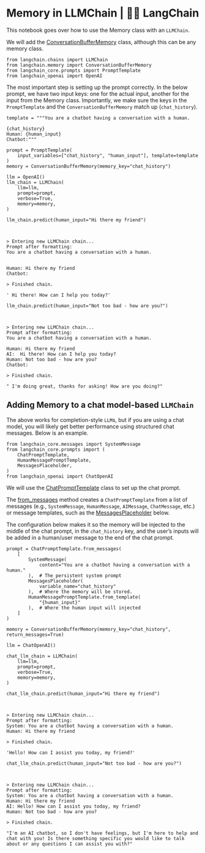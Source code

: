 # Memory in LLMChain | 🦜️🔗 LangChain
This notebook goes over how to use the Memory class with an `LLMChain`.

We will add the [ConversationBufferMemory](https://api.python.langchain.com/en/latest/memory/langchain.memory.buffer.ConversationBufferMemory.html#langchain.memory.buffer.ConversationBufferMemory) class, although this can be any memory class.

```
from langchain.chains import LLMChain
from langchain.memory import ConversationBufferMemory
from langchain_core.prompts import PromptTemplate
from langchain_openai import OpenAI

```


The most important step is setting up the prompt correctly. In the below prompt, we have two input keys: one for the actual input, another for the input from the Memory class. Importantly, we make sure the keys in the `PromptTemplate` and the `ConversationBufferMemory` match up (`chat_history`).

```
template = """You are a chatbot having a conversation with a human.

{chat_history}
Human: {human_input}
Chatbot:"""

prompt = PromptTemplate(
    input_variables=["chat_history", "human_input"], template=template
)
memory = ConversationBufferMemory(memory_key="chat_history")

```


```
llm = OpenAI()
llm_chain = LLMChain(
    llm=llm,
    prompt=prompt,
    verbose=True,
    memory=memory,
)

```


```
llm_chain.predict(human_input="Hi there my friend")

```


```


> Entering new LLMChain chain...
Prompt after formatting:
You are a chatbot having a conversation with a human.


Human: Hi there my friend
Chatbot:

> Finished chain.

```


```
' Hi there! How can I help you today?'

```


```
llm_chain.predict(human_input="Not too bad - how are you?")

```


```


> Entering new LLMChain chain...
Prompt after formatting:
You are a chatbot having a conversation with a human.

Human: Hi there my friend
AI:  Hi there! How can I help you today?
Human: Not too bad - how are you?
Chatbot:

> Finished chain.

```


```
" I'm doing great, thanks for asking! How are you doing?"

```


Adding Memory to a chat model-based `LLMChain`[​](#adding-memory-to-a-chat-model-based-llmchain "Direct link to adding-memory-to-a-chat-model-based-llmchain")
--------------------------------------------------------------------------------------------------------------------------------------------------------------

The above works for completion-style `LLM`s, but if you are using a chat model, you will likely get better performance using structured chat messages. Below is an example.

```
from langchain_core.messages import SystemMessage
from langchain_core.prompts import (
    ChatPromptTemplate,
    HumanMessagePromptTemplate,
    MessagesPlaceholder,
)
from langchain_openai import ChatOpenAI

```


We will use the [ChatPromptTemplate](https://api.python.langchain.com/en/latest/prompts/langchain_core.prompts.chat.ChatPromptTemplate.html?highlight=chatprompttemplate) class to set up the chat prompt.

The [from\_messages](https://api.python.langchain.com/en/latest/prompts/langchain_core.prompts.chat.ChatPromptTemplate.html#langchain_core.prompts.chat.ChatPromptTemplate.from_messages) method creates a `ChatPromptTemplate` from a list of messages (e.g., `SystemMessage`, `HumanMessage`, `AIMessage`, `ChatMessage`, etc.) or message templates, such as the [MessagesPlaceholder](https://api.python.langchain.com/en/latest/prompts/langchain_core.prompts.chat.MessagesPlaceholder.html#langchain_core.prompts.chat.MessagesPlaceholder) below.

The configuration below makes it so the memory will be injected to the middle of the chat prompt, in the `chat_history` key, and the user’s inputs will be added in a human/user message to the end of the chat prompt.

```
prompt = ChatPromptTemplate.from_messages(
    [
        SystemMessage(
            content="You are a chatbot having a conversation with a human."
        ),  # The persistent system prompt
        MessagesPlaceholder(
            variable_name="chat_history"
        ),  # Where the memory will be stored.
        HumanMessagePromptTemplate.from_template(
            "{human_input}"
        ),  # Where the human input will injected
    ]
)

memory = ConversationBufferMemory(memory_key="chat_history", return_messages=True)

```


```
llm = ChatOpenAI()

chat_llm_chain = LLMChain(
    llm=llm,
    prompt=prompt,
    verbose=True,
    memory=memory,
)

```


```
chat_llm_chain.predict(human_input="Hi there my friend")

```


```


> Entering new LLMChain chain...
Prompt after formatting:
System: You are a chatbot having a conversation with a human.
Human: Hi there my friend

> Finished chain.

```


```
'Hello! How can I assist you today, my friend?'

```


```
chat_llm_chain.predict(human_input="Not too bad - how are you?")

```


```


> Entering new LLMChain chain...
Prompt after formatting:
System: You are a chatbot having a conversation with a human.
Human: Hi there my friend
AI: Hello! How can I assist you today, my friend?
Human: Not too bad - how are you?

> Finished chain.

```


```
"I'm an AI chatbot, so I don't have feelings, but I'm here to help and chat with you! Is there something specific you would like to talk about or any questions I can assist you with?"

```
